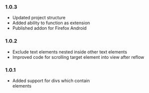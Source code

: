 ### 1.0.3
- Updated project structure
- Added ability to function as extension
- Published addon for Firefox Android 

### 1.0.2
- Exclude text elements nested inside other text elements
- Improved code for scrolling target element into view after reflow

### 1.0.1
- Added support for divs which contain <br> elements